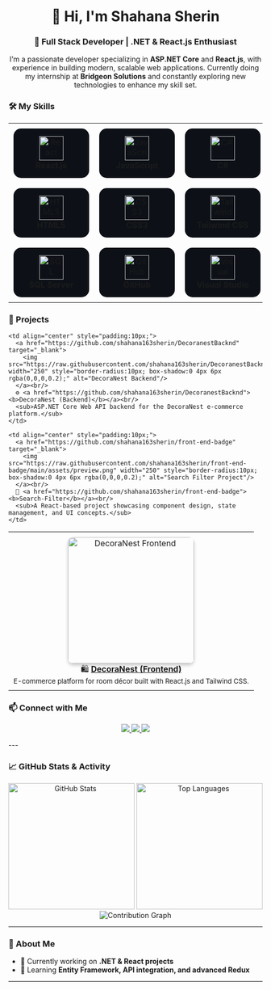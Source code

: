 <h1 align="center">👋 Hi, I'm Shahana Sherin</h1>
<h3 align="center">🚀 Full Stack Developer | .NET & React.js Enthusiast</h3>

<p align="center">
  I’m a passionate developer specializing in <b>ASP.NET Core</b> and <b>React.js</b>, with experience in building modern, scalable web applications.  
  Currently doing my internship at <b>Bridgeon Solutions</b> and constantly exploring new technologies to enhance my skill set.
</p>

### 🛠️ My Skills

<table>
  <tr>
    <td align="center" style="padding:10px;">
      <div style="background:#0d1117; border-radius:15px; padding:15px; width:120px;">
        <img src="https://cdn.jsdelivr.net/gh/devicons/devicon/icons/react/react-original.svg" width="48" height="48" alt="React" /><br/>
        <b>React.js</b>
      </div>
    </td>
    <td align="center" style="padding:10px;">
      <div style="background:#0d1117; border-radius:15px; padding:15px; width:120px;">
        <img src="https://cdn.jsdelivr.net/gh/devicons/devicon/icons/javascript/javascript-original.svg" width="48" height="48" alt="JavaScript" /><br/>
        <b>JavaScript</b>
      </div>
    </td>
    <td align="center" style="padding:10px;">
      <div style="background:#0d1117; border-radius:15px; padding:15px; width:120px;">
        <img src="https://cdn.jsdelivr.net/gh/devicons/devicon/icons/csharp/csharp-original.svg" width="48" height="48" alt="C#" /><br/>
        <b>C#</b>
      </div>
    </td>
    <td align="center" style="padding:10px;">
      <div style="background:#0d1117; border-radius:15px; padding:15px; width:120px;">
        <img src="https://cdn.jsdelivr.net/gh/devicons/devicon/icons/dotnetcore/dotnetcore-original.svg" width="48" height="48" alt=".NET Core" /><br/>
        <b>.NET Core</b>
      </div>
    </td>
  </tr>

  <tr>
    <td align="center" style="padding:10px;">
      <div style="background:#0d1117; border-radius:15px; padding:15px; width:120px;">
        <img src="https://cdn.jsdelivr.net/gh/devicons/devicon/icons/html5/html5-original.svg" width="48" height="48" alt="HTML5" /><br/>
        <b>HTML5</b>
      </div>
    </td>
    <td align="center" style="padding:10px;">
      <div style="background:#0d1117; border-radius:15px; padding:15px; width:120px;">
        <img src="https://cdn.jsdelivr.net/gh/devicons/devicon/icons/css3/css3-original.svg" width="48" height="48" alt="CSS3" /><br/>
        <b>CSS3</b>
      </div>
    </td>
    <td align="center" style="padding:10px;">
      <div style="background:#0d1117; border-radius:15px; padding:15px; width:120px;">
        <img src="https://cdn.jsdelivr.net/gh/devicons/devicon/icons/tailwindcss/tailwindcss-original.svg" width="48" height="48" alt="Tailwind CSS" /><br/>
        <b>Tailwind CSS</b>
      </div>
    </td>
    <td align="center" style="padding:10px;">
      <div style="background:#0d1117; border-radius:15px; padding:15px; width:120px;">
        <img src="https://cdn.jsdelivr.net/gh/devicons/devicon/icons/redux/redux-original.svg" width="48" height="48" alt="Redux" /><br/>
        <b>Redux</b>
      </div>
    </td>
  </tr>

  <tr>
    <td align="center" style="padding:10px;">
      <div style="background:#0d1117; border-radius:15px; padding:15px; width:120px;">
        <img src="https://cdn.jsdelivr.net/gh/devicons/devicon/icons/microsoftsqlserver/microsoftsqlserver-plain.svg" width="48" height="48" alt="SQL Server" /><br/>
        <b>SQL Server</b>
      </div>
    </td>
    <td align="center" style="padding:10px;">
      <div style="background:#0d1117; border-radius:15px; padding:15px; width:120px;">
        <img src="https://cdn.jsdelivr.net/gh/devicons/devicon/icons/github/github-original.svg" width="48" height="48" alt="GitHub" /><br/>
        <b>GitHub</b>
      </div>
    </td>
    <td align="center" style="padding:10px;">
      <div style="background:#0d1117; border-radius:15px; padding:15px; width:120px;">
        <img src="https://cdn.jsdelivr.net/gh/devicons/devicon/icons/visualstudio/visualstudio-plain.svg" width="48" height="48" alt="Visual Studio" /><br/>
        <b>Visual Studio</b>
      </div>
    </td>
    <td align="center" style="padding:10px;">
      <div style="background:#0d1117; border-radius:15px; padding:15px; width:120px;">
        <img src="https://cdn.jsdelivr.net/gh/devicons/devicon/icons/vscode/vscode-original.svg" width="48" height="48" alt="VS Code" /><br/>
        <b>VS Code</b>
      </div>
    </td>
  </tr>
</table>


### 🌟 Projects

<table>
  <tr>
    <td align="center" style="padding:10px;">
      <a href="https://github.com/shahana163sherin/DecoraNest" target="_blank">
        <img src="https://raw.githubusercontent.com/shahana163sherin/DecoraNest/main/assets/preview.png" width="250" style="border-radius:10px; box-shadow:0 4px 6px rgba(0,0,0,0.2);" alt="DecoraNest Frontend"/>
      </a><br/>
      🛍️ <a href="https://github.com/shahana163sherin/DecoraNest"><b>DecoraNest (Frontend)</b></a><br/>
      <sub>E-commerce platform for room décor built with React.js and Tailwind CSS.</sub>
    </td>

    <td align="center" style="padding:10px;">
      <a href="https://github.com/shahana163sherin/DecoranestBacknd" target="_blank">
        <img src="https://raw.githubusercontent.com/shahana163sherin/DecoranestBacknd/main/assets/preview.png" width="250" style="border-radius:10px; box-shadow:0 4px 6px rgba(0,0,0,0.2);" alt="DecoraNest Backend"/>
      </a><br/>
      ⚙️ <a href="https://github.com/shahana163sherin/DecoranestBacknd"><b>DecoraNest (Backend)</b></a><br/>
      <sub>ASP.NET Core Web API backend for the DecoraNest e-commerce platform.</sub>
    </td>

    <td align="center" style="padding:10px;">
      <a href="https://github.com/shahana163sherin/front-end-badge" target="_blank">
        <img src="https://raw.githubusercontent.com/shahana163sherin/front-end-badge/main/assets/preview.png" width="250" style="border-radius:10px; box-shadow:0 4px 6px rgba(0,0,0,0.2);" alt="Search Filter Project"/>
      </a><br/>
      🎯 <a href="https://github.com/shahana163sherin/front-end-badge"><b>Search-Filter</b></a><br/>
      <sub>A React-based project showcasing component design, state management, and UI concepts.</sub>
    </td>
  </tr>
</table>


### 📫 Connect with Me

<p align="center">
  <a href="https://www.linkedin.com/in/shahana-sherin-vp-589635384" target="_blank">
    <img src="https://img.shields.io/badge/LinkedIn-0A66C2?style=for-the-badge&logo=linkedin&logoColor=white" />
  </a>
  <a href="mailto:shahanavakkarath@gmail.com">
    <img src="https://img.shields.io/badge/Gmail-D14836?style=for-the-badge&logo=gmail&logoColor=white" />
  </a>
  <a href="https://github.com/shahana163sherin" target="_blank">
    <img src="https://img.shields.io/badge/GitHub-100000?style=for-the-badge&logo=github&logoColor=white" />
  </a>
</p>
---



### 📈 GitHub Stats & Activity

<div align="center" gap="50px">
  
  <!-- GitHub Stats -->
  <img src="https://github-readme-stats.vercel.app/api?username=shahana163sherin&show_icons=true&theme=radical" alt="GitHub Stats" height="250" />
  
  <!-- Most Used Languages -->
  <img src="https://github-readme-stats.vercel.app/api/top-langs/?username=shahana163sherin&layout=compact&theme=radical" alt="Top Languages" height="250" />

  <!-- Contribution Graph -->
  <img src="https://github-readme-activity-graph.vercel.app/graph?username=shahana163sherin&theme=react-dark&hide_border=true&area=true" alt="Contribution Graph" />
</div>

---

### 🌱 About Me
- 🔭 Currently working on **.NET & React projects**
- 🌱 Learning **Entity Framework, API integration, and advanced Redux**


---



